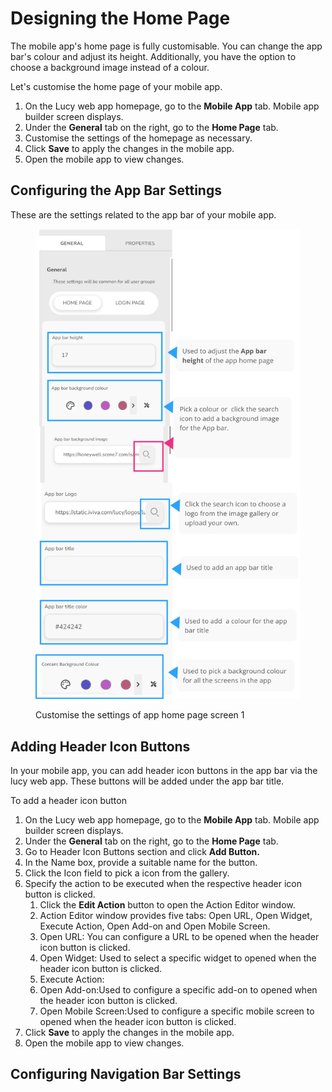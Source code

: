 # Designing the Home Page

The mobile app's home page is fully customisable. You can change the app bar's colour and adjust its height. Additionally, you have the option to choose a background image instead of a colour.

Let's customise the home page of your mobile app.

1. On the Lucy web app homepage, go to the **Mobile App** tab. Mobile app builder screen displays.
2. Under the **General** tab on the right, go to the **Home Page** tab.
3. Customise the settings of the homepage as necessary.
4. Click **Save** to apply the changes in the mobile app.
5. Open the mobile app to view changes.

## Configuring the App Bar Settings

These are the settings related to the app bar of your mobile app.

<figure><img src="../../.gitbook/assets/App Home page settings_1_3.png" alt="" width="563"><figcaption><p>Customise the settings of app home page screen 1</p></figcaption></figure>

## Adding Header Icon Buttons

In your mobile app, you can add header icon buttons in the app bar via the lucy web app. These buttons will be added under the app bar title.

To add a header icon button

1. On the Lucy web app homepage, go to the **Mobile App** tab. Mobile app builder screen displays.
2. Under the **General** tab on the right, go to the **Home Page** tab.
3. Go to Header Icon Buttons section and click **Add Button.**
4. In the Name box, provide a suitable name for the button.
5. Click the Icon field to pick a icon from the gallery.
6. Specify the action to be executed when the respective header icon button is clicked.
   1. Click the **Edit Action** button to open the Action Editor window.
   2. Action Editor window provides five tabs: Open URL, Open Widget, Execute Action, Open Add-on and Open Mobile Screen.
   3. Open URL: You can configure a URL to be opened when the header icon button is clicked.
   4. Open Widget: Used to select a specific widget to opened when the header icon button is clicked.
   5. &#x20;Execute Action:
   6. Open Add-on:Used to configure a specific add-on to opened when the header icon button is clicked.
   7. Open Mobile Screen:Used to configure a specific mobile screen to opened when the header icon button is clicked.
7. Click **Save** to apply the changes in the mobile app.
8. Open the mobile app to view changes.

## Configuring Navigation Bar Settings
